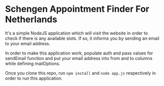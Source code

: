 # Schengen Appointment Finder For Netherlands

It's a simple NodeJS application which will visit the website in order to check if there is any available slots. 
If so, it informs you by sending an email to your email address.

In order to make this application work, populate auth and pass values for sendEmail function and put your email address into from and to columns while defining mailOptions.

Once you clone this repo, run `npm install` and `node app.js` respectively in order to run this application.
